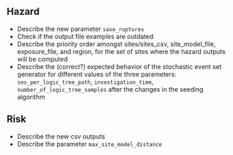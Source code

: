 Hazard
------

* Describe the new parameter `save_ruptures`
* Check if the output file examples are outdated
* Describe the priority order amongst sites/sites_csv, site_model_file,
  exposure_file, and region, for the set of sites
  where the hazard outputs will be computed
* Describe the (correct?) expected behavior of the stochastic event set
  generator for different values of the three parameters:
  `ses_per_logic_tree_path`, `investigation_time`, `number_of_logic_tree_samples`
  after the changes in the seeding algorithm


Risk
----

* Describe the new csv outputs
* Describe the parameter `max_site_model_distance`
